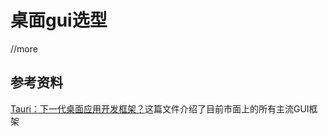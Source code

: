 # 桌面gui选型

//more

## 参考资料

[Tauri：下一代桌面应用开发框架？](https://www.51cto.com/article/720608.html)这篇文件介绍了目前市面上的所有主流GUI框架
